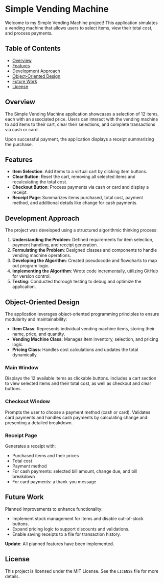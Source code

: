 # Simple Vending Machine

Welcome to my Simple Vending Machine project! This application simulates a vending machine that allows users to select items, view their total cost, and process payments.

## Table of Contents

- [Overview](#overview)
- [Features](#features)
- [Development Approach](#development-approach)
- [Object-Oriented Design](#object-oriented-design)
- [Future Work](#future-work)
- [License](#license)

## Overview

The Simple Vending Machine application showcases a selection of 12 items, each with an associated price. Users can interact with the vending machine to add items to their cart, clear their selections, and complete transactions via cash or card. 

Upon successful payment, the application displays a receipt summarizing the purchase.

## Features

- **Item Selection**: Add items to a virtual cart by clicking item buttons.
- **Clear Button**: Reset the cart, removing all selected items and recalculating the total cost.
- **Checkout Button**: Process payments via cash or card and display a receipt.
- **Receipt Page**: Summarizes items purchased, total cost, payment method, and additional details like change for cash payments.

## Development Approach

The project was developed using a structured algorithmic thinking process:

1. **Understanding the Problem**: Defined requirements for item selection, payment handling, and receipt generation.
2. **Formulating the Problem**: Designed classes and components to handle vending machine operations.
3. **Developing the Algorithm**: Created pseudocode and flowcharts to map out program logic.
4. **Implementing the Algorithm**: Wrote code incrementally, utilizing GitHub for version control.
5. **Testing**: Conducted thorough testing to debug and optimize the application.

## Object-Oriented Design

The application leverages object-oriented programming principles to ensure modularity and maintainability:

- **Item Class**: Represents individual vending machine items, storing their name, price, and quantity.
- **Vending Machine Class**: Manages item inventory, selection, and pricing logic.
- **Pricing Class**: Handles cost calculations and updates the total dynamically.

### Main Window

Displays the 12 available items as clickable buttons. Includes a cart section to view selected items and their total cost, as well as checkout and clear buttons.

### Checkout Window

Prompts the user to choose a payment method (cash or card). Validates card payments and handles cash payments by calculating change and presenting a detailed breakdown.

### Receipt Page

Generates a receipt with:
- Purchased items and their prices
- Total cost
- Payment method
- For cash payments: selected bill amount, change due, and bill breakdown
- For card payments: a thank-you message

## Future Work

Planned improvements to enhance functionality:
- Implement stock management for items and disable out-of-stock buttons.
- Expand pricing logic to support discounts and validations.
- Enable saving receipts to a file for transaction history.

**Update**: All planned features have been implemented.

## License

This project is licensed under the MIT License. See the `LICENSE` file for more details.
